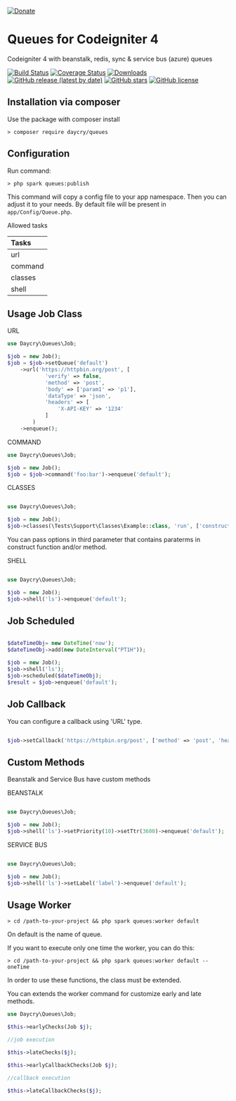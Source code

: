 [![Donate](https://img.shields.io/badge/Donate-PayPal-green.svg)](https://www.paypal.com/donate?business=SYC5XDT23UZ5G&no_recurring=0&item_name=Thank+you%21&currency_code=EUR)

# Queues for Codeigniter 4
Codeigniter 4 with beanstalk, redis, sync & service bus (azure) queues

[![Build Status](https://github.com/daycry/queues/workflows/PHP%20Tests/badge.svg)](https://github.com/daycry/queues/actions?query=workflow%3A%22PHP+Tests%22)
[![Coverage Status](https://coveralls.io/repos/github/daycry/queues/badge.svg?branch=master)](https://coveralls.io/github/daycry/queues?branch=master)
[![Downloads](https://poser.pugx.org/daycry/queues/downloads)](https://packagist.org/packages/daycry/queues)
[![GitHub release (latest by date)](https://img.shields.io/github/v/release/daycry/queues)](https://packagist.org/packages/daycry/queues)
[![GitHub stars](https://img.shields.io/github/stars/daycry/queues)](https://packagist.org/packages/daycry/queues)
[![GitHub license](https://img.shields.io/github/license/daycry/queues)](https://github.com/daycry/queues/blob/master/LICENSE)

## Installation via composer

Use the package with composer install

	> composer require daycry/queues

## Configuration

Run command:

	> php spark queues:publish

This command will copy a config file to your app namespace.
Then you can adjust it to your needs. By default file will be present in `app/Config/Queue.php`.

Allowed tasks

| Tasks         |
|:--------------|
| url           |
| command       |
| classes       |
| shell         |

## Usage Job Class

URL

```php
use Daycry\Queues\Job;

$job = new Job();
$job = $job->setQueue('default')
    ->url('https://httpbin.org/post', [
            'verify' => false,
            'method' => 'post',
            'body' => ['param1' => 'p1'],
            'dataType' => 'json',
            'headers' => [
                'X-API-KEY' => '1234'
            ]
        )
    ->enqueue();

```

COMMAND

```php
use Daycry\Queues\Job;

$job = new Job();
$job = $job->command('foo:bar')->enqueue('default');

```

CLASSES

```php

use Daycry\Queues\Job;

$job = new Job();
$job->classes(\Tests\Support\Classes\Example::class, 'run', ['constructor' => 'Contructor', 'method' => ['param1' => 1, 'param2' => 2]])->enqueue('default');

```

You can pass options in third parameter that contains paraterms in construct function and/or method.

SHELL

```php

use Daycry\Queues\Job;

$job = new Job();
$job->shell('ls')->enqueue('default');

```

## Job Scheduled

```php

$dateTimeObj= new DateTime('now');
$dateTimeObj->add(new DateInterval("PT1H"));

$job = new Job();
$job->shell('ls');
$job->scheduled($dateTimeObj);
$result = $job->enqueue('default');

```

## Job Callback

You can configure a callback using 'URL' type.

```php

$job->setCallback('https://httpbin.org/post', ['method' => 'post', 'headers' =>['X-API-KEY' => '1234']]);

```

## Custom Methods

Beanstalk and Service Bus have custom methods

BEANSTALK

```php

use Daycry\Queues\Job;

$job = new Job();
$job->shell('ls')->setPriority(10)->setTtr(3600)->enqueue('default');

```

SERVICE BUS

```php

use Daycry\Queues\Job;

$job = new Job();
$job->shell('ls')->setLabel('label')->enqueue('default');

```

## Usage Worker

    > cd /path-to-your-project && php spark queues:worker default

On default is the name of queue.


If you want to execute only one time the worker, you can do this:

    > cd /path-to-your-project && php spark queues:worker default --oneTime

In order to use these functions, the class must be extended.

You can extends the worker command for customize early and late methods.
```php
use Daycry\Queues\Job;

$this->earlyChecks(Job $j);

//job execution

$this->lateChecks($j);

$this->earlyCallbackChecks(Job $j);

//callback execution

$this->lateCallbackChecks($j);
```
